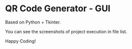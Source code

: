# QR Code Generator - GUI

Based on Python + Tkinter.

You can see the screenshots of project execution in file list.

Happy Coding!

